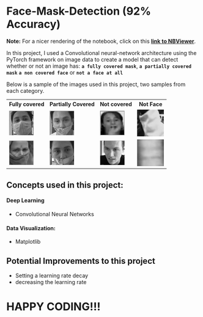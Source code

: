 # Face-Mask-Detection (92%  Accuracy)
**Note:** For a nicer rendering of the notebook, click on this [**link to NBViewer**](https://nbviewer.org/github/Blaise143/Face-Mask-Image-Classification/blob/main/Analysis.ipynb).

In this project, I used a Convolutional neural-network architecture using the PyTorch framework on image data to create a model that can detect whether or not an image has: **`a fully covered mask`**, 
**`a partially covered mask`**
**`a non covered face`** or 
**`not a face at all`**

Below is a sample of the images used in this project, two samples from each category.
<table style='font-size:10'>
        <tr>
        <th>Fully covered</th>
        <th>Partially Covered</th>
        <th>Not covered</th>
        <th>Not Face</th>
        </tr>
        </tr>
        <tr>
        <td> <img src="Images/fully_masked1.jpg\" alt=\"Fully Masked\" style=\"width: 70px;\"/> </td>
        <td> <img src="Images/partially1.jpg\" alt=\"Partially Masked\" style=\"width: 70px;\"/> </td>
        <td> <img src="Images/not_covered1.jpg\" alt=\"Not Masked\" style=\"width: 70px;\"/> </td>
        <td> <img src="Images/not_face1.jpg\" alt= \"Not face\" style='width:70px'\"/> </td>
        </tr>
        <tr>
        <td> <img src="Images/fully_masked2.jpg\" alt=\"Fully Masked\" style=\"width: 70px;\"/> </td>
        <td> <img src="Images/partially2.jpg\" alt=\"Partially Masked\" style=\"width: 70px;\"/> </td>
        <td> <img src="Images/not_covered2.jpg\" alt=\"Not Masked\" style=\"width: 70px;\"/> </td>
        <td> <img src="Images/not_face2.jpg\" alt= \"Not face\" style='width:70px'\"/> </td>
        </tr>
</table>

## Concepts used in this project:
  #### Deep Learning
   - Convolutional Neural Networks
  #### Data Visualization:
   - Matplotlib

## Potential Improvements to this project
  - Setting a learning rate decay
  - decreasing the learning rate

# HAPPY CODING!!!
